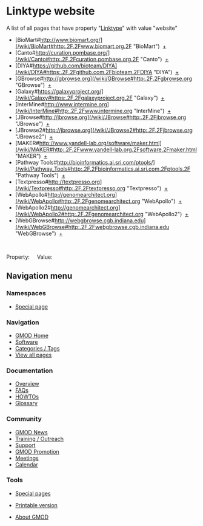



<span id="top"></span>




# <span dir="auto">Linktype website</span>






A list of all pages that have property
"[Linktype](/wiki/Property%3ALinktype "Property%3ALinktype")" with value
"website"  

- [BioMart#http://www.biomart.org/](/wiki/BioMart#http:.2F.2Fwww.biomart.org.2F "BioMart")  <span class="smwbrowse">[+](/wiki/Special%3ABrowse/BioMart-23http%3A-2F-2Fwww.biomart.org-2F "Special%3ABrowse/BioMart-23http%3A-2F-2Fwww.biomart.org-2F")</span>
- [Canto#http://curation.pombase.org/](/wiki/Canto#http:.2F.2Fcuration.pombase.org.2F "Canto")  <span class="smwbrowse">[+](/wiki/Special%3ABrowse/Canto-23http%3A-2F-2Fcuration.pombase.org-2F "Special%3ABrowse/Canto-23http%3A-2F-2Fcuration.pombase.org-2F")</span>
- [DIYA#https://github.com/bioteam/DIYA](/wiki/DIYA#https:.2F.2Fgithub.com.2Fbioteam.2FDIYA "DIYA")  <span class="smwbrowse">[+](/wiki/Special%3ABrowse/DIYA-23https%3A-2F-2Fgithub.com-2Fbioteam-2FDIYA "Special%3ABrowse/DIYA-23https%3A-2F-2Fgithub.com-2Fbioteam-2FDIYA")</span>
- [GBrowse#http://gbrowse.org](/wiki/GBrowse#http:.2F.2Fgbrowse.org "GBrowse")  <span class="smwbrowse">[+](/wiki/Special%3ABrowse/GBrowse-23http%3A-2F-2Fgbrowse.org "Special%3ABrowse/GBrowse-23http%3A-2F-2Fgbrowse.org")</span>
- [Galaxy#https://galaxyproject.org/](/wiki/Galaxy#https:.2F.2Fgalaxyproject.org.2F "Galaxy")  <span class="smwbrowse">[+](/wiki/Special%3ABrowse/Galaxy-23https%3A-2F-2Fgalaxyproject.org-2F "Special%3ABrowse/Galaxy-23https%3A-2F-2Fgalaxyproject.org-2F")</span>
- [InterMine#http://www.intermine.org](/wiki/InterMine#http:.2F.2Fwww.intermine.org "InterMine")  <span class="smwbrowse">[+](/wiki/Special%3ABrowse/InterMine-23http%3A-2F-2Fwww.intermine.org "Special%3ABrowse/InterMine-23http%3A-2F-2Fwww.intermine.org")</span>
- [JBrowse#http://jbrowse.org](/wiki/JBrowse#http:.2F.2Fjbrowse.org "JBrowse")  <span class="smwbrowse">[+](/wiki/Special%3ABrowse/JBrowse-23http%3A-2F-2Fjbrowse.org "Special%3ABrowse/JBrowse-23http%3A-2F-2Fjbrowse.org")</span>
- [JBrowse2#http://jbrowse.org](/wiki/JBrowse2#http:.2F.2Fjbrowse.org "JBrowse2")  <span class="smwbrowse">[+](/wiki/Special%3ABrowse/JBrowse2-23http%3A-2F-2Fjbrowse.org "Special%3ABrowse/JBrowse2-23http%3A-2F-2Fjbrowse.org")</span>
- [MAKER#http://www.yandell-lab.org/software/maker.html](/wiki/MAKER#http:.2F.2Fwww.yandell-lab.org.2Fsoftware.2Fmaker.html "MAKER")  <span class="smwbrowse">[+](/wiki/Special%3ABrowse/MAKER-23http%3A-2F-2Fwww.yandell-2Dlab.org-2Fsoftware-2Fmaker.html "Special%3ABrowse/MAKER-23http%3A-2F-2Fwww.yandell-2Dlab.org-2Fsoftware-2Fmaker.html")</span>
- [Pathway
  Tools#http://bioinformatics.ai.sri.com/ptools/](/wiki/Pathway_Tools#http:.2F.2Fbioinformatics.ai.sri.com.2Fptools.2F "Pathway Tools")  <span class="smwbrowse">[+](/wiki/Special%3ABrowse/Pathway-20Tools-23http%3A-2F-2Fbioinformatics.ai.sri.com-2Fptools-2F "Special%3ABrowse/Pathway-20Tools-23http%3A-2F-2Fbioinformatics.ai.sri.com-2Fptools-2F")</span>
- [Textpresso#http://textpresso.org](/wiki/Textpresso#http:.2F.2Ftextpresso.org "Textpresso")  <span class="smwbrowse">[+](/wiki/Special%3ABrowse/Textpresso-23http%3A-2F-2Ftextpresso.org "Special%3ABrowse/Textpresso-23http%3A-2F-2Ftextpresso.org")</span>
- [WebApollo#http://genomearchitect.org](/wiki/WebApollo#http:.2F.2Fgenomearchitect.org "WebApollo")  <span class="smwbrowse">[+](/wiki/Special%3ABrowse/WebApollo-23http%3A-2F-2Fgenomearchitect.org "Special%3ABrowse/WebApollo-23http%3A-2F-2Fgenomearchitect.org")</span>
- [WebApollo2#http://genomearchitect.org](/wiki/WebApollo2#http:.2F.2Fgenomearchitect.org "WebApollo2")  <span class="smwbrowse">[+](/wiki/Special%3ABrowse/WebApollo2-23http%3A-2F-2Fgenomearchitect.org "Special%3ABrowse/WebApollo2-23http%3A-2F-2Fgenomearchitect.org")</span>
- [WebGBrowse#http://webgbrowse.cgb.indiana.edu](/wiki/WebGBrowse#http:.2F.2Fwebgbrowse.cgb.indiana.edu "WebGBrowse")  <span class="smwbrowse">[+](/wiki/Special%3ABrowse/WebGBrowse-23http%3A-2F-2Fwebgbrowse.cgb.indiana.edu "Special%3ABrowse/WebGBrowse-23http%3A-2F-2Fwebgbrowse.cgb.indiana.edu")</span>

 

Property:     Value:








## Navigation menu



### Namespaces

- <span id="ca-nstab-special">[Special
  page](/wiki/Special%3ASearchByProperty/Linktype/website "This is a special page, you cannot edit the page itself")</span>


### 






### Navigation



- <span id="n-GMOD-Home">[GMOD Home](/wiki/Main_Page)</span>
- <span id="n-Software">[Software](/wiki/GMOD_Components)</span>
- <span id="n-Categories-.2F-Tags">[Categories /
  Tags](/wiki/Categories)</span>
- <span id="n-View-all-pages">[View all
  pages](/wiki/Special:AllPages)</span>




### Documentation



- <span id="n-Overview">[Overview](/wiki/Overview)</span>
- <span id="n-FAQs">[FAQs](/wiki/Category%3AFAQ)</span>
- <span id="n-HOWTOs">[HOWTOs](/wiki/Category%3AHOWTO)</span>
- <span id="n-Glossary">[Glossary](/wiki/Glossary)</span>




### Community



- <span id="n-GMOD-News">[GMOD News](/wiki/GMOD_News)</span>
- <span id="n-Training-.2F-Outreach">[Training /
  Outreach](/wiki/Training_and_Outreach)</span>
- <span id="n-Support">[Support](/wiki/Support)</span>
- <span id="n-GMOD-Promotion">[GMOD
  Promotion](/wiki/GMOD_Promotion)</span>
- <span id="n-Meetings">[Meetings](/wiki/Meetings)</span>
- <span id="n-Calendar">[Calendar](/wiki/Calendar)</span>




### Tools



- <span id="t-specialpages"><a href="/wiki/Special%3ASpecialPages" accesskey="q"
  title="A list of all special pages [q]">Special pages</a></span>
- <span id="t-print"><a
  href="/mediawiki/index.php?title=Special%3ASearchByProperty/Linktype/website&amp;printable=yes"
  rel="alternate" accesskey="p"
  title="Printable version of this page [p]">Printable version</a></span>





- <span id="footer-places-about">[About
  GMOD](/wiki/GMOD%3AAbout "GMOD%3AAbout")</span>

<!-- -->




